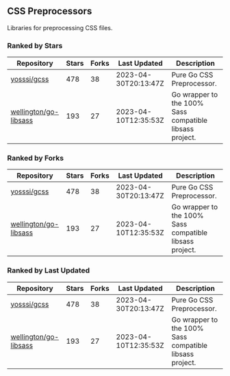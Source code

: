 ## CSS Preprocessors

Libraries for preprocessing CSS files.

### Ranked by Stars

| Repository | Stars | Forks | Last Updated | Description | 
|------------|-------|-------|--------------|-------------|
| [yosssi/gcss](https://github.com/yosssi/gcss) | 478 | 38 | 2023-04-30T20:13:47Z |  Pure Go CSS Preprocessor. |
| [wellington/go-libsass](https://github.com/wellington/go-libsass) | 193 | 27 | 2023-04-10T12:35:53Z |  Go wrapper to the 100% Sass compatible libsass project. |

### Ranked by Forks

| Repository | Stars | Forks | Last Updated | Description | 
|------------|-------|-------|--------------|-------------|
| [yosssi/gcss](https://github.com/yosssi/gcss) | 478 | 38 | 2023-04-30T20:13:47Z |  Pure Go CSS Preprocessor. |
| [wellington/go-libsass](https://github.com/wellington/go-libsass) | 193 | 27 | 2023-04-10T12:35:53Z |  Go wrapper to the 100% Sass compatible libsass project. |

### Ranked by Last Updated

| Repository | Stars | Forks | Last Updated | Description | 
|------------|-------|-------|--------------|-------------|
| [yosssi/gcss](https://github.com/yosssi/gcss) | 478 | 38 | 2023-04-30T20:13:47Z |  Pure Go CSS Preprocessor. |
| [wellington/go-libsass](https://github.com/wellington/go-libsass) | 193 | 27 | 2023-04-10T12:35:53Z |  Go wrapper to the 100% Sass compatible libsass project. |

